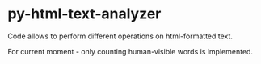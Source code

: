 # py-html-text-analyzer

Code allows to perform different operations on html-formatted text.

For current moment - only counting human-visible words is implemented.
